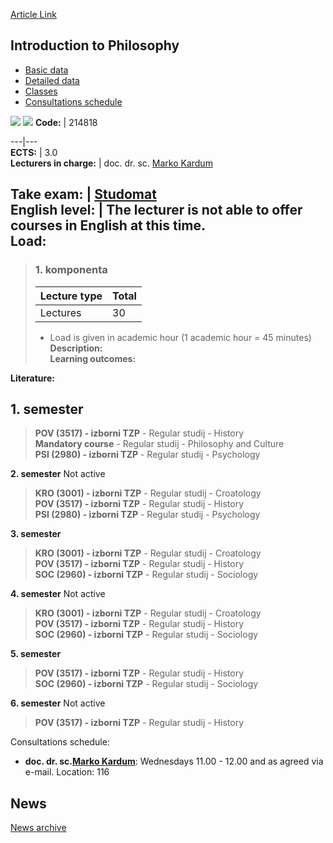 [Article Link](https://www.fhs.hr/en/course/itp_b)

## Introduction to Philosophy
  * [Basic data](https://www.fhs.hr/en/course/itp_b#v1id-523789_772681_1_0 "Basic data")
  * [Detailed data](https://www.fhs.hr/en/course/itp_b#v1id-523789_772681_1_1 "Detailed data")
  * [Classes](https://www.fhs.hr/en/course/itp_b#v1id-523789_772681_1_2 "Classes")
  * [Consultations schedule](https://www.fhs.hr/en/course/itp_b#v1id-523789_772681_1_3 "Consultations schedule")


[![](https://www.fhs.hr/img/flags/gif/hr.gif)](https://www.fhs.hr/predmet/uuf_a) [![](https://www.fhs.hr/img/flags/gif/gb.gif)](https://www.fhs.hr/en/course/itp_b)
**Code:** |  214818  
  
---|---  
**ECTS:** |  3.0   
**Lecturers in charge:** |  doc. dr. sc. [Marko Kardum](https://www.fhs.hr/staff/marko.kardum)   
  
**Take exam:** |  [Studomat](http://www.isvu.hr/studomat)  
**English level:** |  The lecturer is not able to offer courses in English at this time.   
**Load:**  
---  
> ### 1. komponenta
> | Lecture type | Total  
> ---|---  
> Lectures | 30  
> * Load is given in academic hour (1 academic hour = 45 minutes)   
**Description:**  
> **Learning outcomes:**  

  
**Literature:**  

  
**1. semester**  
---  
> **POV (3517) - izborni TZP** - Regular studij - History  
>  **Mandatory course** - Regular studij - Philosophy and Culture  
>  **PSI (2980) - izborni TZP** - Regular studij - Psychology  
>   
  
**2. semester** Not active  
> **KRO (3001) - izborni TZP** - Regular studij - Croatology  
>  **POV (3517) - izborni TZP** - Regular studij - History  
>  **PSI (2980) - izborni TZP** - Regular studij - Psychology  
>   
  
**3. semester**  
> **KRO (3001) - izborni TZP** - Regular studij - Croatology  
>  **POV (3517) - izborni TZP** - Regular studij - History  
>  **SOC (2960) - izborni TZP** - Regular studij - Sociology  
>   
  
**4. semester** Not active  
> **KRO (3001) - izborni TZP** - Regular studij - Croatology  
>  **POV (3517) - izborni TZP** - Regular studij - History  
>  **SOC (2960) - izborni TZP** - Regular studij - Sociology  
>   
  
**5. semester**  
> **POV (3517) - izborni TZP** - Regular studij - History  
>  **SOC (2960) - izborni TZP** - Regular studij - Sociology  
>   
  
**6. semester** Not active  
> **POV (3517) - izborni TZP** - Regular studij - History  
>   
Consultations schedule: 
  * **doc. dr. sc.[Marko Kardum](https://www.fhs.hr/staff/marko.kardum)**: 
Wednesdays 11.00 - 12.00 and as agreed via e-mail.
Location: 116 


## News
[News archive](https://www.fhs.hr/en/course/itp_b?@=21ciy#news_119781 "News archive")
